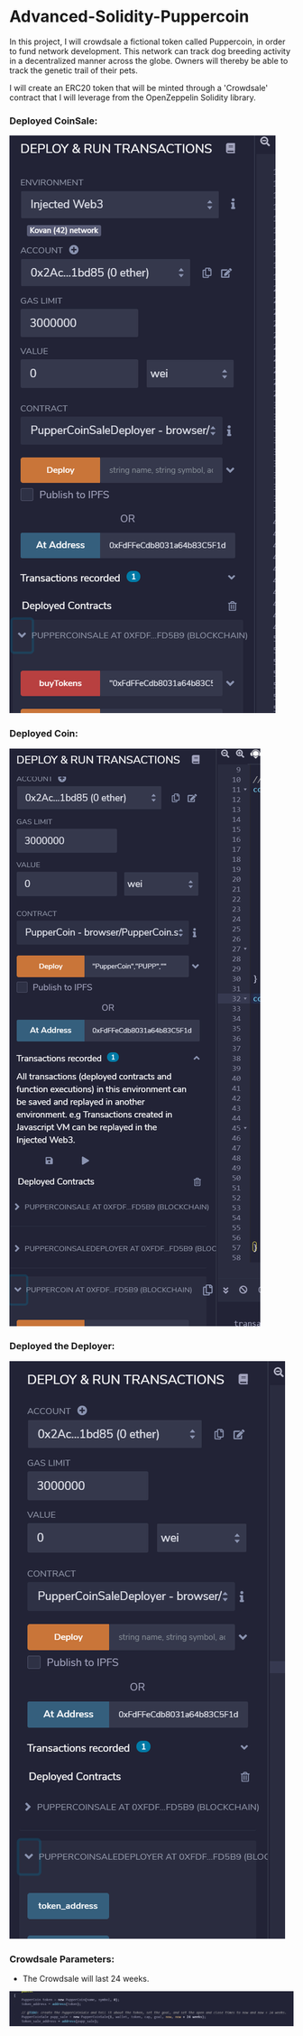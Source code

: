 # Advanced-Solidity-Puppercoin

In this project, I will crowdsale a fictional token called Puppercoin, in order to fund network development. This network can track dog breeding activity in a decentralized manner across the globe. Owners will thereby be able to track the genetic trail of their pets.

I will create an ERC20 token that will be minted through a 'Crowdsale' contract that I will leverage from the OpenZeppelin Solidity library.

### Deployed CoinSale:

![Coinsale](Images/coin_sale.PNG)

### Deployed Coin:

![Coinsale](Images/coin.PNG)

### Deployed the Deployer:

![Deployer](Images/deployer.PNG)


### Crowdsale Parameters:

* The Crowdsale will last 24 weeks.


![parameters](Images/parameters.PNG)

